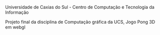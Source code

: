 Universidade de Caxias do Sul - Centro de Computação e Tecnologia da Informação

Projeto final da disciplina de Computação gráfica da UCS, Jogo Pong 3D em webgl 
